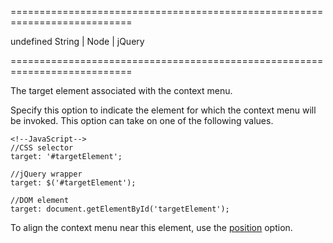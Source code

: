 <!--**
/*-------------------------------------------
    Auto-generated file. Do not modify.
-------------------------------------------

**-->
===========================================================================
<!--default-->undefined<!--/default-->
<!--type-->String | Node | jQuery<!--/type-->
===========================================================================

<!--shortDescription-->
The target element associated with the context menu.
<!--/shortDescription-->

<!--fullDescription-->
Specify this option to indicate the element for which the context menu will be invoked. This option can take on one of the following values.

    <!--JavaScript-->
    //CSS selector
    target: '#targetElement';
 
    //jQuery wrapper
    target: $('#targetElement');
 
    //DOM element
    target: document.getElementById('targetElement');

To align the context menu near this element, use the [position](/Documentation/ApiReference/UI_Widgets/dxContextMenu/Configuration/#position) option.


<!--/fullDescription-->